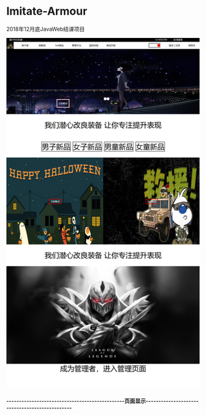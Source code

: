 # Imitate-Armour
2018年12月底JavaWeb结课项目

![页面显示](https://github.com/Tranquilitychen/Imitate-Armour/blob/master/%E5%9B%BE%E7%89%87/FireShot%20Capture%20017%20-%20Insert%20title%20here%20-%20localhost.png)
####   
#### -----------------------------------------------页面显示-----------------------------------------------
#### 
